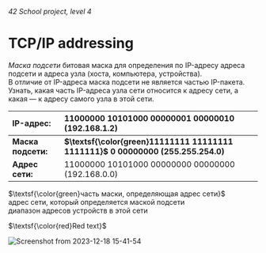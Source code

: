_42 School project, level 4_

# TCP/IP addressing
_Маска подсети_ битовая маска для определения по IP-адресу адреса подсети и адреса узла (хоста, компьютера, устройства).  
В отличие от IP-адреса маска подсети не является частью IP-пакета.  
Узнать, какая часть IP-адреса узла сети относится к адресу сети, а какая — к адресу самого узла в этой сети.  

| IP-адрес:           | 11000000 10101000 00000001 00000010 (192.168.1.2)       |
|:--------------------|:--------------------------------------------------------|
| **Маска подсети:**  | **$\textsf{\color{green}11111111 11111111 1111111}$ 0 00000000 (255.255.254.0)**  |
| **Адрес сети:**     | 11000000 10101000 00000000 00000000 (192.168.0.0)   |

$\textsf{\color{green}часть маски, определяющая адрес сети}$  
адрес сети, который определяется маской подсети  
диапазон адресов устройств в этой сети  

$\textsf{\color{red}Red text}$

![Screenshot from 2023-12-18 15-41-54](https://github.com/akostrik/net_practice/assets/22834202/429cb593-9681-44fd-bed8-f5629d8e2100)
